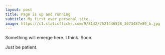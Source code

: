 ```yaml
---
layout: post
title: Page is up and running
subtitle: My first ever personal site...
image: https://c1.staticflickr.com/9/8142/7521446528_3073487e89_b.jpg
---
```


Something will emerge here. I think. Soon.

Just be patient.